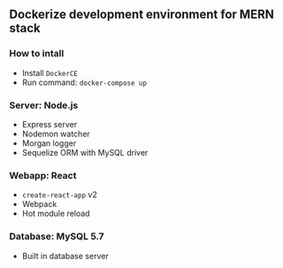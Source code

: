 ## Dockerize development environment for MERN stack

### How to intall

- Install `DockerCE`
- Run command: `docker-compose up`

### Server: Node.js

- Express server
- Nodemon watcher
- Morgan logger
- Sequelize ORM with MySQL driver

### Webapp: React

- `create-react-app` v2
- Webpack
- Hot module reload

### Database: MySQL 5.7

- Built in database server
